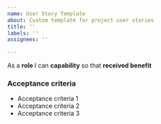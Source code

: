 ```yaml
---
name: User Story Template
about: Custom template for project user stories
title: ''
labels: ''
assignees: ''

---
```


As a **role** I can **capability** so that **received benefit**


### Acceptance criteria

- Acceptance criteria 1
- Acceptance criteria 2
- Acceptance criteria 3
